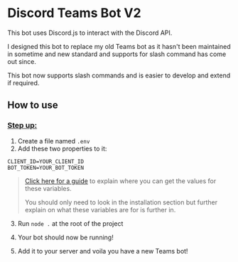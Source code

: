 # **Discord Teams Bot V2**

This bot uses Discord.js to interact with the Discord API. 

I designed this bot to replace my old Teams bot as it hasn't been maintained in sometime and new standard and supports for slash command has come out since.

This bot now supports slash commands and is easier to develop and extend if required.

## **How to use**

### <ins>Step up:<ins>

1) Create a file named `.env`
2) Add these two properties to it:
``` properties
CLIENT_ID=YOUR_CLIENT_ID
BOT_TOKEN=YOUR_BOT_TOKEN
```

> [Click here for a guide](https://discordjs.guide/preparations/setting-up-a-bot-application.html "Discord.js bot building guide") to explain where you can get the values for these variables. 
>
> You should only need to look in the installation section but further explain on what these variables are for is further in.

3) Run `node .` at the root of the project

4) Your bot should now be running!

5) Add it to your server and voila you have a new Teams bot!